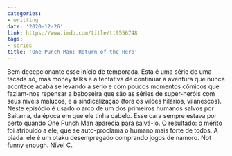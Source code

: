 ```yaml
---
categories:
- writting
date: '2020-12-26'
link: https://www.imdb.com/title/tt9556748
tags:
- series
title: 'One Punch Man: Return of the Hero'
---
```


Bem decepcionante esse início de temporada. Esta é uma série de uma tacada só, mas money talks e a tentativa de continuar a aventura que nunca acontece acaba se levando a sério e com poucos momentos cômicos que faziam-nos repensar a baboseira que são as séries de super-heróis com seus níveis malucos, e a sindicalização (fora os vilões hilários, vilanescos). Neste episódio é usado o arco de um dos primeiros humanos salvos por Saitama, da época em que ele tinha cabelo. Esse cara sempre estava por perto quando One Punch Man aparecia para salvá-lo. O resultado: o mérito foi atribuído a ele, que se auto-proclama o humano mais forte de todos. A piada: ele é um otaku desempregado comprando jogos de namoro. Not funny enough. Nível C.